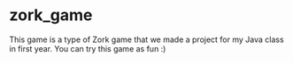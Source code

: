 # zork_game

This game is a type of Zork game that we made a project for my Java class in first year. You can try this game as fun :)


